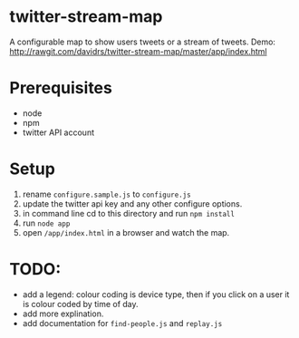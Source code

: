 twitter-stream-map
==================

A configurable map to show users tweets or a stream of tweets.
Demo: http://rawgit.com/davidrs/twitter-stream-map/master/app/index.html

Prerequisites
=============

- node
- npm
- twitter API account


Setup
=====

1. rename `configure.sample.js` to `configure.js`
2. update the twitter api key and any other configure options.
3. in command line cd to this directory and run `npm install`
4. run `node app`
6. open `/app/index.html` in a browser and watch the map.


TODO:
=====

- add a legend: colour coding is device type, then if you click on a user it is colour coded by time of day.
- add more explination.
- add documentation for `find-people.js` and `replay.js`
